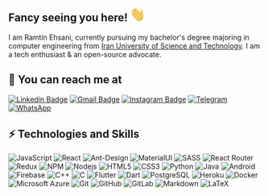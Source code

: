 ## Fancy seeing you here! <img src="https://raw.githubusercontent.com/ramtin-ehsani/ramtin-ehsani/main/wave.gif" width="30px">

I am Ramtin Ehsani, currently pursuing my bachelor's degree majoring in computer engineering from [Iran University of Science and Technology](http://iust.ac.ir/). I am a tech enthusiast & an open-source advocate.

## 📌 You can reach me at

[![Linkedin Badge](https://img.shields.io/badge/-ramtinehsani-blue?style=flat-square&logo=Linkedin&logoColor=white&link=https://www.linkedin.com/in/ramtin-ehsani/)](https://www.linkedin.com/in/ramtin-ehsani/)
[![Gmail Badge](https://img.shields.io/badge/-ramtin.ehsani79@gmail.com-c14438?style=flat-square&logo=Gmail&logoColor=white&link=mailto:ramtin.ehsani79@gmail.com)](mailto:ramtin.ehsani79@gmail.com)
[![Instagram Badge](https://img.shields.io/badge/-ramtin_ehsanii-purple?style=flat-square&logo=instagram&logoColor=white&link=https://www.instagram.com/ramtin_ehsanii/)](https://www.instagram.com/ramtin_ehsanii/)
[![Telegram](https://img.shields.io/badge/Telegram-2CA5E0?style=flat-square&logo=telegram&logoColor=white&link=https://t.me/Ramtin_Ehsani)](https://t.me/Ramtin_Ehsani)
[![WhatsApp](https://img.shields.io/badge/WhatsApp-25D366?style=flat-square&logo=whatsapp&logoColor=white&link=https://wa.me/+989395557407)](https://wa.me/+989395557407)

## ⚡ Technologies and Skills

![JavaScript](https://img.shields.io/badge/-JavaScript-black?style=flat-square&logo=javascript)
![React](https://img.shields.io/badge/-React-black?style=flat-square&logo=react)
![Ant-Design](https://img.shields.io/badge/-AntDesign-%230170FE?style=flat-square&logo=ant-design&logoColor=white)
![MaterialUI](https://img.shields.io/badge/-MatrialUI-0081CB?style=flat-square&logo=material-UI)
![SASS](https://img.shields.io/badge/SASS-hotpink.svg?style=flat-square&logo=SASS&logoColor=white)
![React Router](https://img.shields.io/badge/React_Router-CA4245?style=flat-square&logo=react-router&logoColor=white)
![Redux](https://img.shields.io/badge/Redux-593D88?style=flat-square&logo=redux&logoColor=white)
![NPM](https://img.shields.io/badge/NPM-%23000000.svg?style=flat-square&logo=npm&logoColor=white)
![Nodejs](https://img.shields.io/badge/-Nodejs-black?style=flat-square&logo=Node.js)
![HTML5](https://img.shields.io/badge/-HTML5-E34F26?style=flat-square&logo=html5&logoColor=white)
![CSS3](https://img.shields.io/badge/-CSS3-1572B6?style=flat-square&logo=css3)
![Python](https://img.shields.io/badge/-Python-black?style=flat-square&logo=Python)
![Java](https://img.shields.io/badge/-java-E34A86?style=flat-square&logo=java)
![Android](https://img.shields.io/badge/Android-05150C?style=flat-square&logo=android)
![Firebase](https://img.shields.io/badge/Firebase-black?style=flat-square&logo=firebase)
![C++](https://img.shields.io/badge/-C++-00599C?style=flat-square&logo=c)
![C](https://img.shields.io/badge/c-%2300599C.svg?style=flat-square&logo=c&logoColor=white)
![Flutter](https://img.shields.io/badge/Flutter-02569B?style=flat-square&logo=flutter&logoColor=white)
![Dart](https://img.shields.io/badge/dart-%230175C2.svg?style=flat-square&logo=dart&logoColor=white)
![PostgreSQL](https://img.shields.io/badge/-PostgreSQL-336791?style=flat-square&logo=postgresql)
![Heroku](https://img.shields.io/badge/-Heroku-430098?style=flat-square&logo=heroku)
![Docker](https://img.shields.io/badge/-Docker-black?style=flat-square&logo=docker)
![Microsoft Azure](https://img.shields.io/badge/Microsoft%20Azure-232F7E?style=flat-square&logo=microsoft-azure)
![Git](https://img.shields.io/badge/-Git-black?style=flat-square&logo=git)
![GitHub](https://img.shields.io/badge/-GitHub-181717?style=flat-square&logo=github)
![GitLab](https://img.shields.io/badge/-GitLab-FCA121?style=flat-square&logo=gitlab)
![Markdown](https://img.shields.io/badge/markdown-%23000000.svg?style=flat-square&logo=markdown&logoColor=white)
![LaTeX](https://img.shields.io/badge/latex-%23008080.svg?style=flat-square&logo=latex&logoColor=white)



<!--- ![Github Stats](https://github-readme-stats.vercel.app/api?username=ramtin-ehsani&theme=dark&count_private=true&show_icons=true) --->
<!--- ![Top Langs](https://github-readme-stats.vercel.app/api/top-langs/?username=ramtin-ehsani&theme=dark&layout=compact) --->

